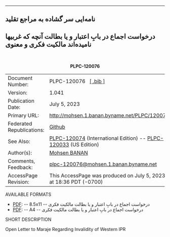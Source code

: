 ------------------------------------------------------------------------


##  نامه‌ایی سر گشاده به مراجع تقلید

##  درخواست اجماع در بابِ اعتبار و یا بطالت آنچه که غربیها نامیده‌اند مالکیت فکری و معنوی

<br/>
<p align="center"><b>PLPC-120076</b></p>

<table>
<tbody>
<tr class="odd">
<td>Document Number:</td>
<td>PLPC-120076   <a href="./cite/PLPC-120076.bib">[ .bib ]</a></td>
</tr>
<tr class="even">
<td>Version:</td>
<td>1.041</td>
</tr>
<tr class="odd">
<td>Publication Date:</td>
<td>July 5, 2023</td>
</tr>
<tr class="odd">
<td>Primary URL:</td>
<td><a href="http://mohsen.1.banan.byname.net/PLPC/120076">http://mohsen.1.banan.byname.net/PLPC/120076</a></td>
</tr>
<tr class="even">
<td>Federated Republications:</td>
<td><a href="https://github.com/bxplpc/120076">Github</a>  </td>
</tr>
<tr class="odd">
<td>See Also:</td>
<td><a href="https://github.com/bxplpc/120074">PLPC-120074</a> (International Edition) -- <a href="https://github.com/bxplpc/120033">PLPC-120033</a> (US Edition) </td>
</tr>
<tr class="odd">
<td>Author(s):</td>
<td><a href="http://mohsen.1.banan.byname.net/contact">Mohsen BANAN</a></td>
</tr>
<tr class="even">
<td>Comments, Feedback:</td>
<td><a href="mailto:plpc-120074@mohsen.1.banan.byname.net">plpc-120076@mohsen.1.banan.byname.net</td>
</tr>
<tr class="even">
<td>AccessPage Revision:</td>
<td>This AccessPage was produced on July 5, 2023 at 18:36 PDT (-0700)</td>
</tr>
</tbody>
</table>

AVAILABLE FORMATS  

    
-   [PDF](./pdf/c-120076-0_1-marjaMailingFa-art-8.5x11.pdf):
    -- 8.5x11 --  درخواست اجماع در بابِ اعتبار و یا بطالت مالکیت فکری 
-   [PDF](./pdf/c-120076-0_1-marjaMailingFa-art-a4.pdf):
    -- A4 --   درخواست اجماع در بابِ اعتبار و یا بطالت مالکیت فکری 



SHORT DESCRIPTION

Open Letter to Maraje Regarding Invalidity of Western IPR



